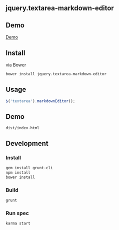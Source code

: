 ## jquery.textarea-markdown-editor

## Demo

[Demo](http://hai3.net/textarea-markdown-editor/)

## Install

via Bower

```bash
bower install jquery.textarea-markdown-editor
```

## Usage

```js
$('textarea').markdownEditor();
```

## Demo

```
dist/index.html
```

## Development

### Install

```bash
gem install grunt-cli
npm install
bower install
```

### Build

```bash
grunt
```

### Run spec

```bash
karma start
```
